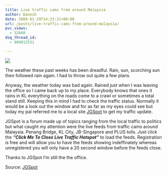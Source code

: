 ```yaml
---
title: Live traffic cams from around Malaysia
author: Danesh
date: 2008-01-29T14:23:21+00:00
url: /posts/live-traffic-cams-from-around-malaysia/
pvc_views:
  - 32660
dsq_thread_id:
  - 889812531

---
```

[<img src="http://img301.imageshack.us/img301/2456/jgspotsxl0.jpg" border="0" />][1]

The weather these past weeks has been dreadful. Rain, sun, scorching sun then followed rain again. I had to throw out quite a few plans.

Anyway, the weather today was bad again. Rained just when I was leaving the office so I came back up to my place. Everybody knows that ones it rains in KL everything on the roads come to a crawl or sometimes a total stand still. Keeping this in mind I had to check the traffic status. Normally it would be a look out the window and for as far as my eyes could see but today my pal referred me to a local site [JGSpot][2] to get my traffic update.

JGSpot is a forum made up of topics ranging from the local traffic to politics but what caught my attention were the live feeds from traffic cams around Malaysia. Penang Bridge, KL City, JB-Singapore and PLUS tolls. Just click the _**&#8220;Click Me To Close Live Traffic Hotspot&#8221;**_ to load the feeds. Registration is free and will allow you to have the feeds showing indeffinately whereas unregistered you will only have a 20 second window before the feeds close.

Thanks to JGSpot I&#8217;m still the the office.

Source: [JGSpot][2]

 [1]: http://img301.imageshack.us/img301/3782/jgspotcu4.jpg
 [2]: http://jgspot.com/index.php